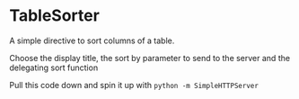 TableSorter
===========

A simple directive to sort columns of a table.

Choose the display title, the sort by parameter to send to the server and the delegating sort function

Pull this code down and spin it up with ```python -m SimpleHTTPServer```


